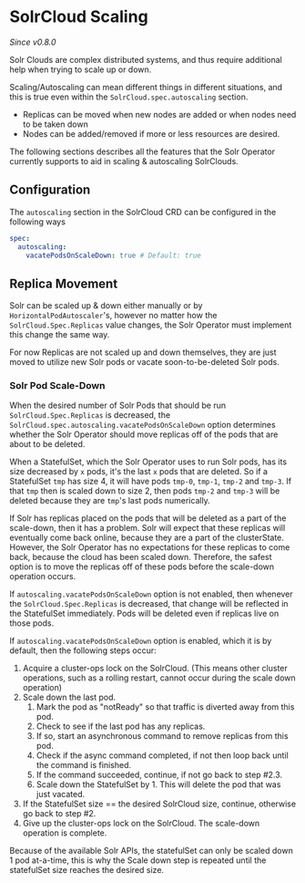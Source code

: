 <!--
    Licensed to the Apache Software Foundation (ASF) under one or more
    contributor license agreements.  See the NOTICE file distributed with
    this work for additional information regarding copyright ownership.
    The ASF licenses this file to You under the Apache License, Version 2.0
    the "License"); you may not use this file except in compliance with
    the License.  You may obtain a copy of the License at

        http://www.apache.org/licenses/LICENSE-2.0

    Unless required by applicable law or agreed to in writing, software
    distributed under the License is distributed on an "AS IS" BASIS,
    WITHOUT WARRANTIES OR CONDITIONS OF ANY KIND, either express or implied.
    See the License for the specific language governing permissions and
    limitations under the License.
 -->

# SolrCloud Scaling
_Since v0.8.0_

Solr Clouds are complex distributed systems, and thus require additional help when trying to scale up or down.

Scaling/Autoscaling can mean different things in different situations, and this is true even within the `SolrCloud.spec.autoscaling` section.
- Replicas can be moved when new nodes are added or when nodes need to be taken down
- Nodes can be added/removed if more or less resources are desired.

The following sections describes all the features that the Solr Operator currently supports to aid in scaling & autoscaling SolrClouds.

## Configuration

The `autoscaling` section in the SolrCloud CRD can be configured in the following ways

```yaml
spec:
  autoscaling:
    vacatePodsOnScaleDown: true # Default: true
```

## Replica Movement

Solr can be scaled up & down either manually or by `HorizontalPodAutoscaler`'s, however no matter how the `SolrCloud.Spec.Replicas` value
changes, the Solr Operator must implement this change the same way.

For now Replicas are not scaled up and down themselves, they are just moved to utilize new Solr pods or vacate soon-to-be-deleted Solr pods.

### Solr Pod Scale-Down

When the desired number of Solr Pods that should be run `SolrCloud.Spec.Replicas` is decreased,
the `SolrCloud.spec.autoscaling.vacatePodsOnScaleDown` option determines whether the Solr Operator should move replicas
off of the pods that are about to be deleted.

When a StatefulSet, which the Solr Operator uses to run Solr pods, has its size decreased by `x` pods, it's the last
`x` pods that are deleted. So if a StatefulSet `tmp` has size 4, it will have pods `tmp-0`, `tmp-1`, `tmp-2` and `tmp-3`.
If that `tmp` then is scaled down to size 2, then pods `tmp-2` and `tmp-3` will be deleted because they are `tmp`'s last pods numerically.

If Solr has replicas placed on the pods that will be deleted as a part of the scale-down, then it has a problem.
Solr will expect that these replicas will eventually come back online, because they are a part of the clusterState.
However, the Solr Operator has no expectations for these replicas to come back, because the cloud has been scaled down.
Therefore, the safest option is to move the replicas off of these pods before the scale-down operation occurs.

If `autoscaling.vacatePodsOnScaleDown` option is not enabled, then whenever the `SolrCloud.Spec.Replicas` is decreased,
that change will be reflected in the StatefulSet immediately.
Pods will be deleted even if replicas live on those pods.

If `autoscaling.vacatePodsOnScaleDown` option is enabled, which it is by default, then the following steps occur:
1. Acquire a cluster-ops lock on the SolrCloud. (This means other cluster operations, such as a rolling restart, cannot occur during the scale down operation)
1. Scale down the last pod.
   1. Mark the pod as "notReady" so that traffic is diverted away from this pod.
   1. Check to see if the last pod has any replicas.
   1. If so, start an asynchronous command to remove replicas from this pod.
   1. Check if the async command completed, if not then loop back until the command is finished.
   1. If the command succeeded, continue, if not go back to step #2.3.
   1. Scale down the StatefulSet by 1. This will delete the pod that was just vacated.
1. If the StatefulSet size == the desired SolrCloud size, continue, otherwise go back to step #2.
1. Give up the cluster-ops lock on the SolrCloud. The scale-down operation is complete.

Because of the available Solr APIs, the statefulSet can only be scaled down 1 pod at-a-time,
this is why the Scale down step is repeated until the statefulSet size reaches the desired size.
